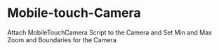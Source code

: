 # Mobile-touch-Camera
Attach MobileTouchCamera Script to the Camera and Set Min and Max Zoom and Boundaries for the Camera
